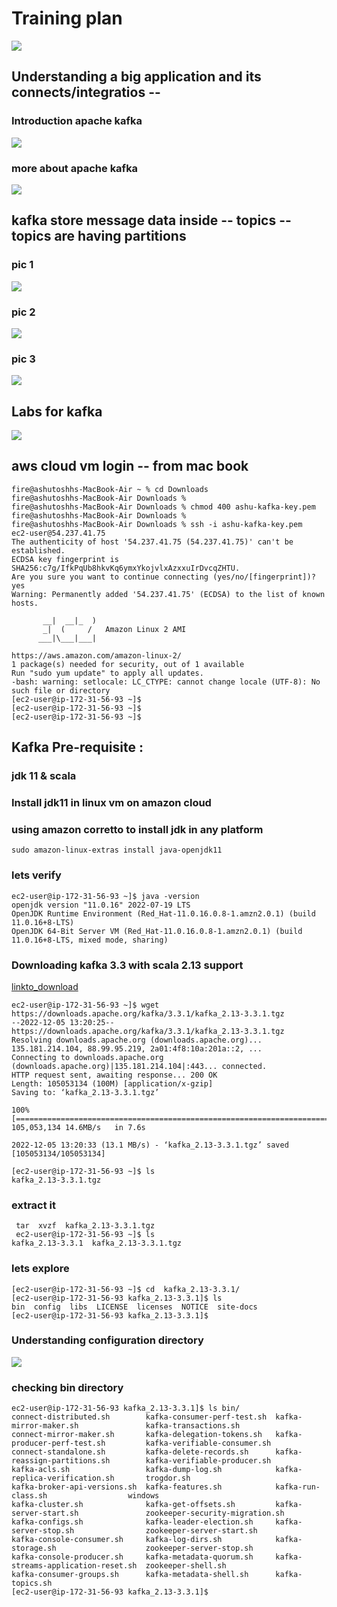 # Training plan 

<img src="plan.png">

## Understanding a big application and its connects/integratios --

### Introduction apache kafka

<img src="intro.png">

### more about apache kafka

<img src="info.png">


## kafka store message data inside -- topics -- topics are having partitions 

### pic 1
<img src="topic1.png">

### pic 2 

<img src="topic2.png">

### pic 3

<img src="topic3.png">


## Labs for kafka 

<img src="labs.png">

## aws cloud vm login -- from mac book 

```
fire@ashutoshhs-MacBook-Air ~ % cd Downloads
fire@ashutoshhs-MacBook-Air Downloads % 
fire@ashutoshhs-MacBook-Air Downloads % chmod 400 ashu-kafka-key.pem 
fire@ashutoshhs-MacBook-Air Downloads % 
fire@ashutoshhs-MacBook-Air Downloads % ssh -i ashu-kafka-key.pem   ec2-user@54.237.41.75
The authenticity of host '54.237.41.75 (54.237.41.75)' can't be established.
ECDSA key fingerprint is SHA256:c7g/IfkPqUb8hkvKq6ymxYkojvlxAzxxuIrDvcqZHTU.
Are you sure you want to continue connecting (yes/no/[fingerprint])? yes
Warning: Permanently added '54.237.41.75' (ECDSA) to the list of known hosts.

       __|  __|_  )
       _|  (     /   Amazon Linux 2 AMI
      ___|\___|___|

https://aws.amazon.com/amazon-linux-2/
1 package(s) needed for security, out of 1 available
Run "sudo yum update" to apply all updates.
-bash: warning: setlocale: LC_CTYPE: cannot change locale (UTF-8): No such file or directory
[ec2-user@ip-172-31-56-93 ~]$ 
[ec2-user@ip-172-31-56-93 ~]$ 
[ec2-user@ip-172-31-56-93 ~]$ 
```


## Kafka Pre-requisite : 

### jdk 11 & scala 

### Install jdk11 in linux vm on amazon cloud 
### using amazon corretto to install jdk in any platform 

```
sudo amazon-linux-extras install java-openjdk11
```

### lets verify 

```
ec2-user@ip-172-31-56-93 ~]$ java -version 
openjdk version "11.0.16" 2022-07-19 LTS
OpenJDK Runtime Environment (Red_Hat-11.0.16.0.8-1.amzn2.0.1) (build 11.0.16+8-LTS)
OpenJDK 64-Bit Server VM (Red_Hat-11.0.16.0.8-1.amzn2.0.1) (build 11.0.16+8-LTS, mixed mode, sharing)
```

### Downloading kafka 3.3 with scala 2.13 support 

[linkto_download](https://kafka.apache.org/downloads)

```
ec2-user@ip-172-31-56-93 ~]$ wget  https://downloads.apache.org/kafka/3.3.1/kafka_2.13-3.3.1.tgz
--2022-12-05 13:20:25--  https://downloads.apache.org/kafka/3.3.1/kafka_2.13-3.3.1.tgz
Resolving downloads.apache.org (downloads.apache.org)... 135.181.214.104, 88.99.95.219, 2a01:4f8:10a:201a::2, ...
Connecting to downloads.apache.org (downloads.apache.org)|135.181.214.104|:443... connected.
HTTP request sent, awaiting response... 200 OK
Length: 105053134 (100M) [application/x-gzip]
Saving to: ‘kafka_2.13-3.3.1.tgz’

100%[============================================================================================================================>] 105,053,134 14.6MB/s   in 7.6s   

2022-12-05 13:20:33 (13.1 MB/s) - ‘kafka_2.13-3.3.1.tgz’ saved [105053134/105053134]

[ec2-user@ip-172-31-56-93 ~]$ ls
kafka_2.13-3.3.1.tgz
```

### extract it 

```
 tar  xvzf  kafka_2.13-3.3.1.tgz 
 ec2-user@ip-172-31-56-93 ~]$ ls
kafka_2.13-3.3.1  kafka_2.13-3.3.1.tgz
```

### lets explore 

```
[ec2-user@ip-172-31-56-93 ~]$ cd  kafka_2.13-3.3.1/
[ec2-user@ip-172-31-56-93 kafka_2.13-3.3.1]$ ls
bin  config  libs  LICENSE  licenses  NOTICE  site-docs
[ec2-user@ip-172-31-56-93 kafka_2.13-3.3.1]$ 
```

### Understanding configuration directory 

<img src="conf.png">

### checking bin directory 

```
ec2-user@ip-172-31-56-93 kafka_2.13-3.3.1]$ ls bin/
connect-distributed.sh        kafka-consumer-perf-test.sh  kafka-mirror-maker.sh               kafka-transactions.sh
connect-mirror-maker.sh       kafka-delegation-tokens.sh   kafka-producer-perf-test.sh         kafka-verifiable-consumer.sh
connect-standalone.sh         kafka-delete-records.sh      kafka-reassign-partitions.sh        kafka-verifiable-producer.sh
kafka-acls.sh                 kafka-dump-log.sh            kafka-replica-verification.sh       trogdor.sh
kafka-broker-api-versions.sh  kafka-features.sh            kafka-run-class.sh                  windows
kafka-cluster.sh              kafka-get-offsets.sh         kafka-server-start.sh               zookeeper-security-migration.sh
kafka-configs.sh              kafka-leader-election.sh     kafka-server-stop.sh                zookeeper-server-start.sh
kafka-console-consumer.sh     kafka-log-dirs.sh            kafka-storage.sh                    zookeeper-server-stop.sh
kafka-console-producer.sh     kafka-metadata-quorum.sh     kafka-streams-application-reset.sh  zookeeper-shell.sh
kafka-consumer-groups.sh      kafka-metadata-shell.sh      kafka-topics.sh
[ec2-user@ip-172-31-56-93 kafka_2.13-3.3.1]$ 

```


